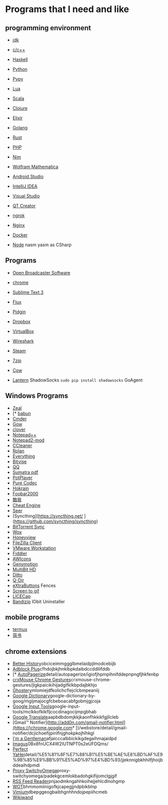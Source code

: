 # Programs that I need and like

## programming environment
* [jdk](http://www.oracle.com/technetwork/java/javase/downloads/index.html)
* [c/c++](http://tdm-gcc.tdragon.net/download)
* [Haskell](https://www.haskell.org/)
* [Python](https://www.python.org/)
* [Pypy](http://pypy.org/)
* [Lua](http://www.lua.org/)
* [Scala](http://www.scala-lang.org/)
* [Clojure](http://clojure.org/)
* [Elixir](http://elixir-lang.org/)
* [Golang](https://golang.org/)
* [Rust](https://www.rust-lang.org/)
* [PHP](https://www.php.net/)
* [Nim](http://nim-lang.org/)

* [Wolfram Mathematica](https://www.wolfram.com/mathematica/)
* [Android Studio](http://developer.android.com/sdk/index.html/)
* [IntelliJ IDEA](https://www.jetbrains.com/idea/)
* [Visual Studio](https://www.visualstudio.com/)
* [QT Creator](http://www.qt.io/ide/)

* [ngrok](https://ngrok.com/)
* [Nginx](https://www.nginx.com/)
* [Docker](http://www.docker.com/)
* [Node](https://nodejs.org/)
nasm yasm as
CSharp

## Programs
* [Open Broadcaster Software](https://obsproject.com/)
* [chrome](https://www.google.com/chrome/)
* [Sublime Text 3](http://www.sublimetext.com/3)
* [Flux](https://justgetflux.com/)
* [Pidgin](https://pidgin.im/)
* [Dropbox](https://www.dropbox.com/)
* [VirtualBox](https://www.virtualbox.org/)
* [Wireshark](https://www.wireshark.org/)
* [Steam](http://store.steampowered.com/)
* [7zip](http://www.7-zip.org/)

* [Cow](https://github.com/cyfdecyf/cow)
* [Lantern](http://getlantern.org/)
ShadowSocks `sudo pip install shadowsocks`
GoAgent

## Windows Programs
* [Zeal](https://zealdocs.org/)
* [* [babun](https://github.com/babun/babun](http://babun.github.io/))
* [Cmder](http://cmder.net/)
* [Gow](https://github.com/bmatzelle/gow/)
* [clover](http://cn.ejie.me/)
* [Notepad++](http://notepad-plus-plus.org/)
* [Notepad2-mod](https://xhmikosr.github.io/notepad2-mod/)
* [CCleaner](https://www.piriform.com/CCLEANER)
* [Rolan](http://www.irolan.com/)
* [Everything](http://www.voidtools.com/)
* [Bitvise](https://www.bitvise.com/)
* [QQ](http://im.qq.com/)
* [Sumatra pdf](http://www.sumatrapdfreader.org/)
* [PotPlayer](https://potplayer.daum.net/)
* [Pure Codec](http://jm.wmzhe.com/)
* [Hokrain](http://hokrain.ru/)
* [Foobar2000](https://www.foobar2000.org/)
* [酷我](http://mbox.kuwo.cn/)
* [Cheat Engine](http://www.cheatengine.org/)
* [Seer](http://sourceforge.net/projects/ccseer/)
* [Syncthing](https://syncthing.net/ ](https://github.com/syncthing/syncthing)
* [BitTorrent Sync](https://www.getsync.com/)
* [Wox](http://www.getwox.com/)
* [Honeyview](http://www.bandisoft.com/honeyview/)
* [FileZilla Client](https://filezilla-project.org/download.php)
* [VMware Workstation](https://www.vmware.com/products/workstation)
* [Fiddler](http://www.telerik.com/fiddler/)
* [AWIcons](https://www.awicons.com/)
* [Genymotion](https://www.genymotion.com/)
* [MultiBit HD](https://multibit.org/)
* [Ditto](http://ditto-cp.sourceforge.net/)
* [Q-Dir](http://www.softwareok.com/?Download=Q-Dir)
* [eXtraButtons](http://www.xtrabuttons.com/)
Fences
* [Screen to gif](https://screentogif.codeplex.com/)
* [LICECap](http://cockos.com/licecap/)
* [Bandizip](http://www.bandisoft.com/bandizip/)
IObit Uninstaller

## mobile programs
* [termux](http://termux.com/)
* [简书](http://www.jianshu.com/apps)

## chrome extensions
* [Better History](https://chrome.google.com/webstore/detail/better-history/)obciceimmggglbmelaidpjlmodcebijb
* [Adblock Plus](https://chrome.google.com/webstore/detail/adblock-plus/)cfhdojbkjhnklbpkdaibdccddilifddb
* [* [AutoPagerize](http://autopagerize.net/](https://chrome.google.com/webstore/))detail/autopagerize/igiofjhpmpihnifddepnpngfjhkfenbp
* [crxMouse Chrome Gestures](https://chrome.google.com/webstore/detail/)crxmouse-chrome-gestures/jlgkpaicikihijadgifklkbpdajbkhjo
* [Ghostery](https://chrome.google.com/webstore/detail/ghostery/)mlomiejdfkolichcflejclcbmpeaniij
* [Google Dictionary](https://chrome.google.com/webstore/detail/)google-dictionary-by-goog/mgijmajocgfcbeboacabfgobmjgjcoja
* [Google Input Tools](https://chrome.google.com/webstore/detail/)google-input-tools/mclkkofklkfljcocdinagocijmpgbhab
* [Google Translate](https://chrome.google.com/webstore/detail/google-translate/)aapbdbdomjkkjkaonfhkkikfgjllcleb
* [Gmail™ Notifier](http://add0n.com/gmail-notifier.html](https://)chrome.google.com* [)/webstore/detail/gmail-notifier/dcjichoefijpinlfnjghokpkojhlhkgl
* [I'm a Gentleman](https://chrome.google.com/webstore/detail/im-a-gentleman/)afjaicccalbbickikgdegaihmajaidpd
* [Imagus](https://97e572bee9692acbd88571f49c074e24ffd9c03b.googledrive.com/host/)0Bx8fnUCX4W2IUTNPT0s2eUFDQms/
* [Perfect YaHei](https://chrome.google.com/webstore/)detail/%E5%81%8F%E7%88%B1%E5%BE%AE%E8%BD%AF%E9%9B%85%E9%BB%91%E5%AD%97%E4%BD%93/jjeknnigbkhhilfjhoijbddeaihdpmdi
* [Proxy SwitchyOmega](https://chrome.google.com/webstore/detail/)proxy-switchyomega/padekgcemlokbadohgkifijomclgjgif
* [RSS Feed Reader](https://chrome.google.com/webstore/detail/rss-feed-reader/)pnjaodmkngahhkoihejjehlcdlnohgmp
* [WOT](https://chrome.google.com/webstore/detail/wot-web-of-trust-website/)bhmmomiinigofkjcapegjjndpbikblnp
* [Vimium](https://chrome.google.com/webstore/detail/vimium/)dbepggeogbaibhgnhhndojpepiihcmeb
* [Wikiwand](http://www.wikiwand.com/#/install)
